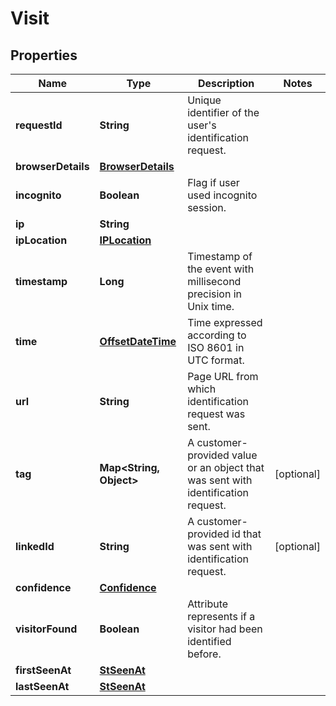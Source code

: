 # Visit

## Properties
Name | Type | Description | Notes
------------ | ------------- | ------------- | -------------
**requestId** | **String** | Unique identifier of the user&#x27;s identification request. | 
**browserDetails** | [**BrowserDetails**](BrowserDetails.md) |  | 
**incognito** | **Boolean** | Flag if user used incognito session. | 
**ip** | **String** |  | 
**ipLocation** | [**IPLocation**](IPLocation.md) |  | 
**timestamp** | **Long** | Timestamp of the event with millisecond precision in Unix time. | 
**time** | [**OffsetDateTime**](OffsetDateTime.md) | Time expressed according to ISO 8601 in UTC format. | 
**url** | **String** | Page URL from which identification request was sent. | 
**tag** | **Map&lt;String, Object&gt;** | A customer-provided value or an object that was sent with identification request. |  [optional]
**linkedId** | **String** | A customer-provided id that was sent with identification request. |  [optional]
**confidence** | [**Confidence**](Confidence.md) |  | 
**visitorFound** | **Boolean** | Attribute represents if a visitor had been identified before. | 
**firstSeenAt** | [**StSeenAt**](StSeenAt.md) |  | 
**lastSeenAt** | [**StSeenAt**](StSeenAt.md) |  | 
